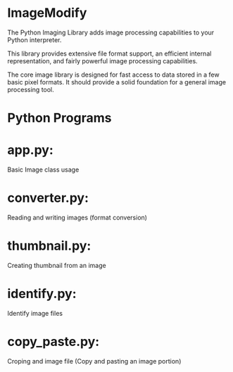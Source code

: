 # ImageModify
The Python Imaging Library adds image processing capabilities to your Python interpreter.

This library provides extensive file format support, an efficient internal representation, and fairly powerful image processing capabilities.

The core image library is designed for fast access to data stored in a few basic pixel formats. It should provide a solid foundation for a general image processing tool.

# Python Programs
# app.py:
 Basic Image class usage
# converter.py:
 Reading and writing images (format conversion)
# thumbnail.py:
 Creating thumbnail from an image
# identify.py:
 Identify image files
# copy_paste.py:
 Croping and image file (Copy and pasting an image portion)


